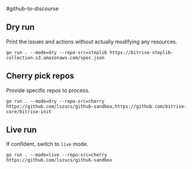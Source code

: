 #github-to-discourse

## Dry run

Print the issues and actions without actually modifying any resources.

`go run . --mode=dry --repo-src=steplib https://bitrise-steplib-collection.s3.amazonaws.com/spec.json`

## Cherry pick repos

Provide specific repos to process.

`go run . --mode=dry --repo-src=cherry https://github.com/lszucs/github-sandbox,https://github.com/bitrise-core/bitrise-init`

## Live run

If confident, switch to `live` mode.

`go run . --mode=live --repo-src=cherry https://github.com/lszucs/github-sandbox`


